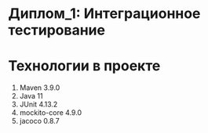 # Диплом_1: Интеграционное тестирование

# Технологии в проекте 
1. Maven 3.9.0
2. Java 11
3. JUnit 4.13.2
4. mockito-core 4.9.0
5. jacoco 0.8.7


